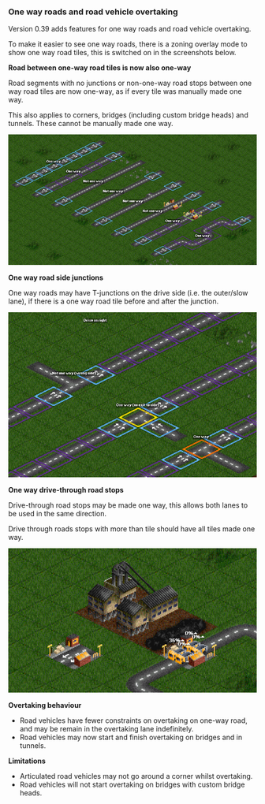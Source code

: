 ### One way roads and road vehicle overtaking

Version 0.39 adds features for one way roads and road vehicle overtaking.

To make it easier to see one way roads, there is a zoning overlay mode to show one way road tiles, this is switched on in the screenshots below.

**Road between one-way road tiles is now also one-way**

Road segments with no junctions or non-one-way road stops between one way road tiles are now one-way, as if every tile was manually made one way.

This also applies to corners, bridges (including custom bridge heads) and tunnels. These cannot be manually made one way.

![One way road segments](Features/images/one-way-0.png)

**One way road side junctions**

One way roads may have T-junctions on the drive side (i.e. the outer/slow lane), if there is a one way road tile before and after the junction.

![One way road side junctions](Features/images/one-way-1.png)

**One way drive-through road stops**

Drive-through road stops may be made one way, this allows both lanes to be used in the same direction.

Drive through roads stops with more than tile should have all tiles made one way.

![One way drive-through road stops](Features/images/one-way-2.png)

**Overtaking behaviour**

* Road vehicles have fewer constraints on overtaking on one-way road, and may be remain in the overtaking lane indefinitely.
* Road vehicles may now start and finish overtaking on bridges and in tunnels.

**Limitations**

* Articulated road vehicles may not go around a corner whilst overtaking.
* Road vehicles will not start overtaking on bridges with custom bridge heads.
